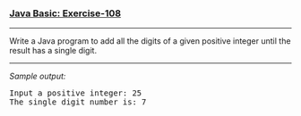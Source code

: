 ### [Java Basic: Exercise-108](https://www.w3resource.com/java-exercises/basic/java-basic-exercise-108.php)

***
<p>Write a Java program to add all the digits of a given positive integer until the result has a single digit.</p>

***
_Sample output:_
<pre class="output">Input a positive integer: 25                                           
The single digit number is: 7
</pre>